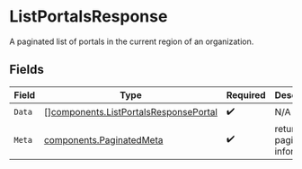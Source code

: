 # ListPortalsResponse

A paginated list of portals in the current region of an organization.


## Fields

| Field                                                                                          | Type                                                                                           | Required                                                                                       | Description                                                                                    |
| ---------------------------------------------------------------------------------------------- | ---------------------------------------------------------------------------------------------- | ---------------------------------------------------------------------------------------------- | ---------------------------------------------------------------------------------------------- |
| `Data`                                                                                         | [][components.ListPortalsResponsePortal](../../models/components/listportalsresponseportal.md) | :heavy_check_mark:                                                                             | N/A                                                                                            |
| `Meta`                                                                                         | [components.PaginatedMeta](../../models/components/paginatedmeta.md)                           | :heavy_check_mark:                                                                             | returns the pagination information                                                             |
